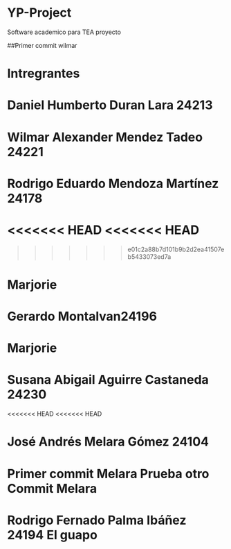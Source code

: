 # YP-Project
Software academico para TEA
proyecto 

##Primer commit wilmar 
# Intregrantes 
# Daniel Humberto Duran Lara 24213
# Wilmar Alexander Mendez Tadeo 24221
# Rodrigo Eduardo Mendoza Martínez 24178
<<<<<<< HEAD
<<<<<<< HEAD
=======
>>>>>>> e01c2a88b7d101b9b2d2ea41507eb5433073ed7a
# Marjorie
# Gerardo Montalvan24196
# Marjorie 
# Susana Abigail Aguirre Castaneda 24230
<<<<<<< HEAD
<<<<<<< HEAD
# José Andrés Melara Gómez 24104
Primer commit Melara 
Prueba otro Commit Melara
=======
# Rodrigo Fernado Palma Ibáñez 24194 El guapo

